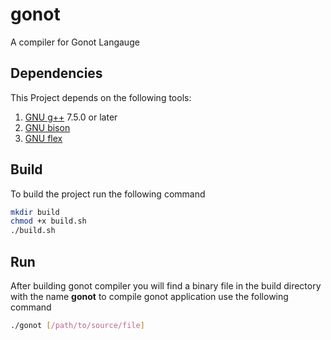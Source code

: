 # gonot
A compiler for Gonot Langauge

## Dependencies
This Project depends on the following tools:
1. [GNU g++](https://gcc.gnu.org/) 7.5.0 or later
2. [GNU bison](https://www.gnu.org/software/bison/)
3. [GNU flex](https://github.com/westes/flex/)

## Build
To build the project run the following command
```bash
mkdir build
chmod +x build.sh
./build.sh
```

## Run
After building gonot compiler you will find a binary file in the build directory with the name **gonot** to compile gonot application use the following command
```bash
./gonot [/path/to/source/file]
```
